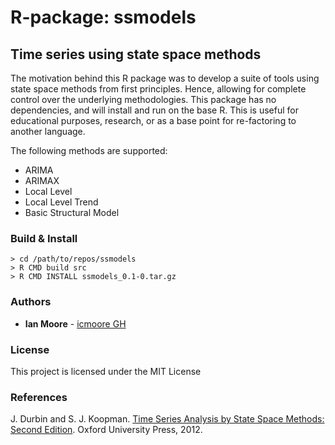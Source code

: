 # R-package: ssmodels
## Time series using state space methods

The motivation behind this R package was to develop a suite of tools using state space methods from first principles. Hence, allowing for complete control over the underlying methodologies. This package has no dependencies, and will install and run on the base R. This is useful for educational purposes, research, or as a base point for re-factoring to another language. 

The following methods are supported:
- ARIMA
- ARIMAX
- Local Level
- Local Level Trend
- Basic Structural Model

### Build & Install

```
> cd /path/to/repos/ssmodels
> R CMD build src
> R CMD INSTALL ssmodels_0.1-0.tar.gz
```

### Authors

* **Ian Moore** - [icmoore GH](https://github.com/icmoore)

### License

This project is licensed under the MIT License 

### References

J. Durbin and S. J. Koopman. [Time Series Analysis by State Space Methods: Second Edition](https://www.oxfordscholarship.com/view/10.1093/acprof:oso/9780199641178.001.0001/acprof-9780199641178). Oxford University Press, 2012.
